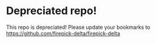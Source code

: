 Depreciated repo!
==============

This repo is depreciated!  Please update your bookmarks to https://github.com/firepick-delta/firepick-delta
